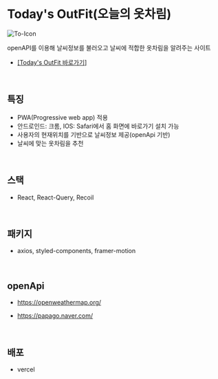 # Today's OutFit(오늘의 옷차림)

![To-Icon](https://github.com/Leejunmyung/Todays_OutFit/assets/61734933/c3020321-8a9e-4314-806e-476298d44561)

openAPI를 이용해 날씨정보를 불러오고 날씨에 적합한 옷차림을 알려주는 사이트

- [\[Today's OutFit 바로가기\]](https://todays-outfit.vercel.app/)

<br/>

## 특징
- PWA(Progressive web app) 적용
- 안드로인드: 크롬, IOS: Safari에서 홈 화면에 바로가기 설치 가능
- 사용자의 현재위치를 기반으로 날씨정보 제공(openApi 기반)
- 날씨에 맞는 옷차림을 추천

<br/>


## 스택

- React, React-Query, Recoil

<br/>

## 패키지

- axios, styled-components, framer-motion

<br/>

## openApi

- https://openweathermap.org/

- https://papago.naver.com/

<br/>

## 배포

- vercel
